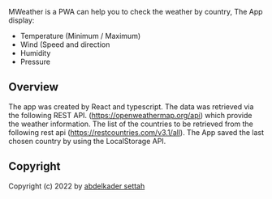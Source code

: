 MWeather is a PWA can help you to check the weather by country, The App display:

- Temperature (Minimum / Maximum)
- Wind (Speed and direction
- Humidity
- Pressure

## Overview

The app was created by React and typescript.
The data was retrieved via the following REST API. (https://openweathermap.org/api) which provide the weather information.
The list of the countries to be retrieved from the following rest api (https://restcountries.com/v3.1/all).
The App saved the last chosen country by using the LocalStorage API.

## Copyright

Copyright (c) 2022 by [abdelkader settah](https://github.com/abdelkadersettah)
